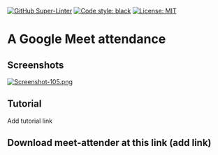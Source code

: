 [![GitHub Super-Linter](https://github.com/DanyB0/meet-attender/workflows/Lint%20Code%20Base/badge.svg)](https://github.com/marketplace/actions/super-linter)
[![Code style: black](https://img.shields.io/badge/code%20style-black-000000.svg)](https://github.com/psf/black)
[![License: MIT](https://img.shields.io/badge/License-MIT-purple.svg)](https://opensource.org/licenses/MIT)
# A Google Meet attendance
## Screenshots
[![Screenshot-105.png](https://i.postimg.cc/3JsZTHjd/Screenshot-105.png)](https://postimg.cc/qzGKsS5T)
## Tutorial
Add tutorial link
## Download meet-attender at this link (add link)
